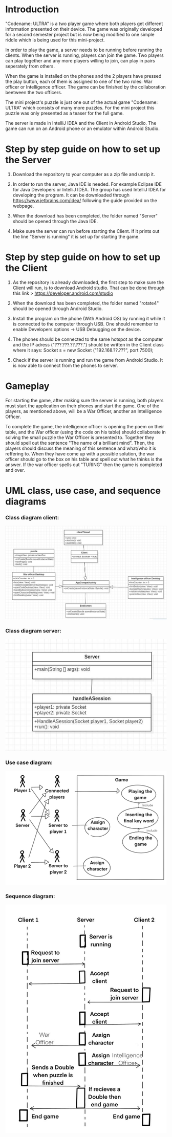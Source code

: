 # Introduction 
"Codename: ULTRA" is a two player game where both players get different information presented on their device. The game was originally developed for a second semester project but is now being modified to one simple riddle which is being used for this mini-project. 

In order to play the game, a server needs to be running before running the clients. When the server is running, players can join the game. Two players can play together and any more players willing to join, can play in pairs seperately from others. 

When the game is installed on the phones and the 2 players have pressed the play button, each of them is assigned to one of the two roles: War officer or Intelligence officer. The game can be finished by the collaboration beetween the two officers. 

The mini project's puzzle is just one out of the actual game "Codename: ULTRA" which consists of many more puzzles. For the mini project this puzzle was only presented as a teaser for the full game. 

The server is made in IntelliJ IDEA and the Client in Android Studio. The game can run on an Android phone or an emulator within Android Studio. 

# Step by step guide on how to set up the Server

1. Download the repository to your computer as a zip file and unzip it. 

2. In order to run the server, Java IDE is needed. For example Eclipse IDE for Java Developers or IntelliJ IDEA. The group has used IntelliJ IDEA for developing the program. It can be downloaded through https://www.jetbrains.com/idea/ following the guide provided on the webpage. 

3. When the download has been completed, the folder named "Server" should be opened through the Java IDE. 

4. Make sure the server can run before starting the Client. If it prints out the line "Server is running" it is set up for starting the game.  

# Step by step guide on how to set up the Client

1. As the repository is already downloaded, the first step to make sure the Client will run, is to download Android studio. That can be done through this link > https://developer.android.com/studio 

2. When the download has been completed, the folder named "rotate4" should be opened through Android Studio. 

3. Install the program on the phone (With Android OS) by running it while it is connected to the computer through USB. One should remember to enable Developers options -> USB Debugging on the device. 

4. The phones should be connected to the same hotspot as the computer and the IP adress ("???.???.??.???.") should be written in the Client class where it says: 
Socket s = new Socket ("192.168.??.???", port 7500);

5. Check if the server is running and run the game from Android Studio. It is now able to connect from the phones to server.  

# Gameplay

For starting the game, after making sure the server is running, both players must start the application on their phones and start the game. One of the players, as mentioned above, will be a War Officer, another an Intelligence Officer. 

To complete the game, the intelligence officer is opening the poem on their table, and the War officer (using the code on his table) should collaborate in solving the small puzzle the War Officer is presented to. Together they should spell out the sentence "The name of a brilliant mind". Then, the players should discuss the meaning of this sentence and what/who it is reffering to. When they have come up with a possible solution, the war officer should go to the box on his table and spell out what he thinks is the answer. If the war officer spells out "TURING" then the game is completed and over.

#  UML class, use case, and sequence diagrams
### Class diagram client:

![Class Diagram](https://github.com/CatharinaP/MiniProjectPCSS/blob/master/class_diagram.jpg)

### Class diagram server:

![Class Diagram Server](https://github.com/CatharinaP/MiniProjectPCSS/blob/master/server_class.jpg)

### Use case diagram:

![Use Case Diagram](https://github.com/CatharinaP/MiniProjectPCSS/blob/master/use%20case.jpg)

### Sequence diagram:

![Sequence Diagram](https://github.com/CatharinaP/MiniProjectPCSS/blob/master/sequenceDiagram.jpg)

